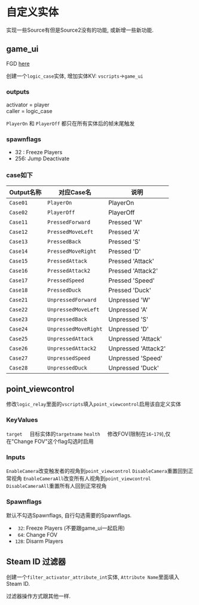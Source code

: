 # 自定义实体

实现一些Source有但是Source2没有的功能, 或新增一些新功能.

## game_ui

FGD [here](https://github.com/fyscs/cs2/tree/master/.fys/mapping)

创建一个``logic_case``实体, 增加实体KV: ``vscripts``→``game_ui``

### outputs

activator = player  
caller    = logic_case

``PlayerOn`` 和 ``PlayerOff`` 都只在所有实体后的帧末尾触发

### spawnflags

- 32 : Freeze Players
- 256: Jump Deactivate

### case如下

| Output名称 | 对应Case名 | 说明 |
|------------|-----------|------|
| ``Case01`` | ``PlayerOn`` |  PlayerOn|
| ``Case02`` | ``PlayerOff`` | PlayerOff|
| ``Case11`` | ``PressedForward`` | Pressed 'W'|
| ``Case12`` | ``PressedMoveLeft`` | Pressed 'A'|
| ``Case13`` | ``PressedBack`` | Pressed 'S'|
| ``Case14`` | ``PressedMoveRight`` | Pressed 'D'|
| ``Case15`` | ``PressedAttack`` | Pressed 'Attack'|
| ``Case16`` | ``PressedAttack2`` | Pressed 'Attack2'|
| ``Case17`` | ``PressedSpeed`` | Pressed 'Speed'|
| ``Case18`` | ``PressedDuck`` | Pressed 'Duck'|
| ``Case21`` | ``UnpressedForward`` | Unpressed 'W'|
| ``Case22`` | ``UnpressedMoveLeft`` | Unpressed 'A'|
| ``Case23`` | ``UnpressedBack`` | Unpressed 'S'|
| ``Case24`` | ``UnpressedMoveRight`` | Unpressed 'D'|
| ``Case25`` | ``UnpressedAttack`` | Unpressed 'Attack'|
| ``Case26`` | ``UnpressedAttack2`` | Unpressed 'Attack2'|
| ``Case27`` | ``UnpressedSpeed`` | Unpressed 'Speed'|
| ``Case28`` | ``UnpressedDuck`` | Unpressed 'Duck'|


## point_viewcontrol

修改`logic_relay`里面的`vscripts`填入`point_viewcontrol`启用该自定义实体

### KeyValues

`target` &nbsp;&nbsp;&nbsp;&nbsp;目标实体的`targetname`
`health` &nbsp;&nbsp;&nbsp;&nbsp;修改FOV(限制在`16`-`179`),仅在"Change FOV"这个flag勾选时启用

### Inputs

`EnableCamera`改变触发者的视角到`point_viewcontrol`
`DisableCamera`重置回到正常视角
`EnableCameraAll`改变所有人视角到`point_viewcontrol`
`DisableCameraAll`重置所有人回到正常视角

### Spawnflags

默认不勾选Spawnflags, 自行勾选需要的Spawnflags.

- ` 32`: Freeze Players (不要跟game_ui一起启用)
- ` 64`: Change FOV
- `128`: Disarm Players


## Steam ID 过滤器

创建一个`filter_activator_attribute_int`实体, `Attribute Name`里面填入Steam ID.

过滤器操作方式跟其他一样.